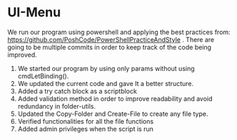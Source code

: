 # UI-Menu
We run our program using powershell and applying the best practices from: https://github.com/PoshCode/PowerShellPracticeAndStyle  . 
There are going to be multiple commits in order to keep track of the code being improved. 
1. We started our program by using only params without using cmdLetBinding().
2. We updated the current code and gave It a better structure.
3. Added a try catch block as a scriptblock
4. Added validation method in order to improve readability and avoid redundancy in folder-utils.
5. Updated the Copy-Folder and Create-File to create any file type.
6. Verified functionalities for all the file functions
7. Added admin privileges when the script is run
